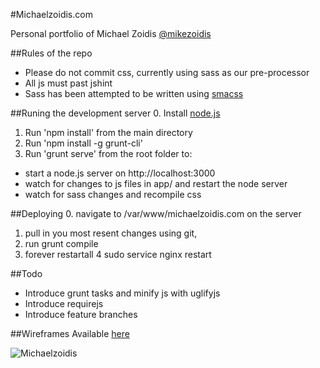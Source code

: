 #Michaelzoidis.com

Personal portfolio of Michael Zoidis
[@mikezoidis](https://twitter.com/mikezoidis "Follow me on twitter")


##Rules of the repo
* Please do not commit css, currently using sass as our pre-processor
* All js must past jshint
* Sass has been attempted to be written using [smacss](http://smacss.com/)

##Runing the development server
0. Install [node.js](http://nodejs.org/)
1. Run 'npm install' from the main directory
2. Run 'npm install -g grunt-cli'
3. Run 'grunt serve' from the root folder to:

* start a node.js server on http://localhost:3000
* watch for changes to js files in app/ and restart the node server
* watch for sass changes and recompile css

##Deploying
0. navigate to /var/www/michaelzoidis.com on the server
1. pull in you most resent changes using git,
2. run grunt compile
3. forever restartall
4  sudo service nginx restart

##Todo
* Introduce grunt tasks and minify js with uglifyjs
* Introduce requirejs
* Introduce feature branches

##Wireframes
Available [here](https://www.sendspace.com/file/5v0gmf)

![Michaelzoidis](https://s3.amazonaws.com/assets.svpply.com/large/1873650.jpg?1388011367)
